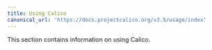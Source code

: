 ```yaml
---
title: Using Calico
canonical_url: 'https://docs.projectcalico.org/v3.5/usage/index'
---
```


This section contains information on using Calico.
